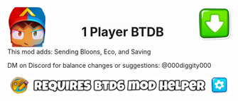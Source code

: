 <a href="https://github.com/mend-dev/BTD6Rogue/releases/latest/download/BTD6Rogue.dll">
    <img align="left" alt="Icon" height="90" src="icon.png">
    <img align="right" alt="Download" height="75" src="https://raw.githubusercontent.com/gurrenm3/BTD-Mod-Helper/master/BloonsTD6%20Mod%20Helper/Resources/DownloadBtn.png">
</a>

<h1 align="center">1 Player BTDB</h1>

This mod adds:
Sending Bloons,
Eco,
and Saving

DM on Discord for balance changes or suggestions: @000diggity000

[![Requires BTD6 Mod Helper](https://raw.githubusercontent.com/gurrenm3/BTD-Mod-Helper/master/banner.png)](https://github.com/gurrenm3/BTD-Mod-Helper#readme)
